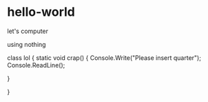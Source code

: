 # hello-world
let's computer

using nothing

class lol
{
static void crap()
{
Console.Write("Please insert quarter");
Console.ReadLine();


}

}
